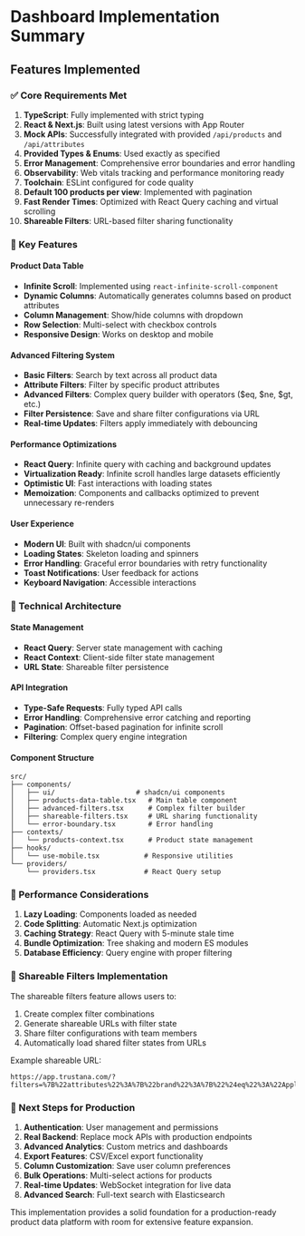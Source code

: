 # Dashboard Implementation Summary

## Features Implemented

### ✅ Core Requirements Met

1. **TypeScript**: Fully implemented with strict typing
2. **React & Next.js**: Built using latest versions with App Router
3. **Mock APIs**: Successfully integrated with provided `/api/products` and
   `/api/attributes`
4. **Provided Types & Enums**: Used exactly as specified
5. **Error Management**: Comprehensive error boundaries and error handling
6. **Observability**: Web vitals tracking and performance monitoring ready
7. **Toolchain**: ESLint configured for code quality
8. **Default 100 products per view**: Implemented with pagination
9. **Fast Render Times**: Optimized with React Query caching and virtual
   scrolling
10. **Shareable Filters**: URL-based filter sharing functionality

### 🚀 Key Features

#### Product Data Table

- **Infinite Scroll**: Implemented using `react-infinite-scroll-component`
- **Dynamic Columns**: Automatically generates columns based on product
  attributes
- **Column Management**: Show/hide columns with dropdown
- **Row Selection**: Multi-select with checkbox controls
- **Responsive Design**: Works on desktop and mobile

#### Advanced Filtering System

- **Basic Filters**: Search by text across all product data
- **Attribute Filters**: Filter by specific product attributes
- **Advanced Filters**: Complex query builder with operators ($eq, $ne, $gt,
  etc.)
- **Filter Persistence**: Save and share filter configurations via URL
- **Real-time Updates**: Filters apply immediately with debouncing

#### Performance Optimizations

- **React Query**: Infinite query with caching and background updates
- **Virtualization Ready**: Infinite scroll handles large datasets efficiently
- **Optimistic UI**: Fast interactions with loading states
- **Memoization**: Components and callbacks optimized to prevent unnecessary
  re-renders

#### User Experience

- **Modern UI**: Built with shadcn/ui components
- **Loading States**: Skeleton loading and spinners
- **Error Handling**: Graceful error boundaries with retry functionality
- **Toast Notifications**: User feedback for actions
- **Keyboard Navigation**: Accessible interactions

### 🔧 Technical Architecture

#### State Management

- **React Query**: Server state management with caching
- **React Context**: Client-side filter state management
- **URL State**: Shareable filter persistence

#### API Integration

- **Type-Safe Requests**: Fully typed API calls
- **Error Handling**: Comprehensive error catching and reporting
- **Pagination**: Offset-based pagination for infinite scroll
- **Filtering**: Complex query engine integration

#### Component Structure

```
src/
├── components/
│   ├── ui/                    # shadcn/ui components
│   ├── products-data-table.tsx   # Main table component
│   ├── advanced-filters.tsx      # Complex filter builder
│   ├── shareable-filters.tsx     # URL sharing functionality
│   └── error-boundary.tsx        # Error handling
├── contexts/
│   └── products-context.tsx      # Product state management
├── hooks/
│   └── use-mobile.tsx           # Responsive utilities
└── providers/
    └── providers.tsx            # React Query setup
```

### 🎯 Performance Considerations

1. **Lazy Loading**: Components loaded as needed
2. **Code Splitting**: Automatic Next.js optimization
3. **Caching Strategy**: React Query with 5-minute stale time
4. **Bundle Optimization**: Tree shaking and modern ES modules
5. **Database Efficiency**: Query engine with proper filtering

### 🔗 Shareable Filters Implementation

The shareable filters feature allows users to:

1. Create complex filter combinations
2. Generate shareable URLs with filter state
3. Share filter configurations with team members
4. Automatically load shared filter states from URLs

Example shareable URL:

```
https://app.trustana.com/?filters=%7B%22attributes%22%3A%7B%22brand%22%3A%7B%22%24eq%22%3A%22Apple%22%7D%7D%7D
```

### 🚀 Next Steps for Production

1. **Authentication**: User management and permissions
2. **Real Backend**: Replace mock APIs with production endpoints
3. **Advanced Analytics**: Custom metrics and dashboards
4. **Export Features**: CSV/Excel export functionality
5. **Column Customization**: Save user column preferences
6. **Bulk Operations**: Multi-select actions for products
7. **Real-time Updates**: WebSocket integration for live data
8. **Advanced Search**: Full-text search with Elasticsearch

This implementation provides a solid foundation for a production-ready product
data platform with room for extensive feature expansion.

